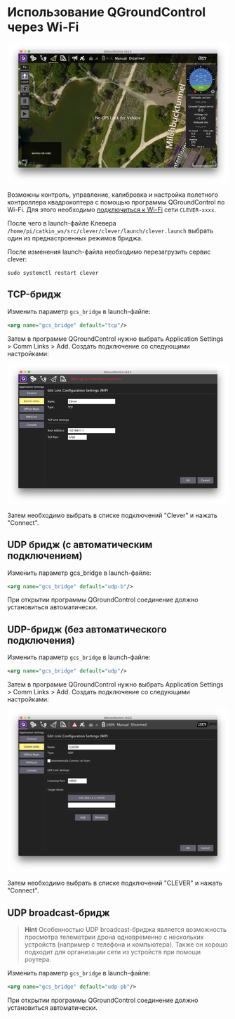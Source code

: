 Использование QGroundControl через Wi-Fi
===

![QGroundControl](../assets/qground.png)

Возможны контроль, управление, калибровка и настройка полетного контроллера квадрокоптера с помощью программы QGroundControl по Wi-Fi.
Для этого необходимо [подключиться к Wi-Fi](wifi.md) сети `CLEVER-xxxx`.

После чего в launch-файле Клевера `/home/pi/catkin_ws/src/clever/clever/launch/clever.launch` выбрать один из преднастроенных режимов бриджа.

После изменения launch-файла необходимо перезагрузить сервис clever:

```(bash)
sudo systemctl restart clever
```

TCP-бридж
---

Изменить параметр `gcs_bridge` в launch-файле:

```xml
<arg name="gcs_bridge" default="tcp"/>
```

Затем в программе QGroundControl нужно выбрать Application Settings > Comm Links > Add. Создать подключение со следующими настройками:

![QGroundControl TCP connection](../assets/bridge_tcp.png)

Затем необходимо выбрать в списке подключений "Clever" и нажать "Connect".

UDP бридж (с автоматическим подключением)
---

Изменить параметр gcs_bridge в launch-файле:

```xml
<arg name="gcs_bridge" default="udp-b"/>
```

При открытии программы QGroundControl соединение должно установиться автоматически.

UDP-бридж (без автоматического подключения)
---

Изменить параметр `gcs_bridge` в launch-файле:

```xml
<arg name="gcs_bridge" default="udp"/>
```

Затем в программе QGroundControl нужно выбрать Application Settings > Comm Links > Add. Создать подключение со следующими настройками:

![QGroundControl UDP connection](../assets/bridge_udp.png)

Затем необходимо выбрать в списке подключений "CLEVER" и нажать "Connect".

UDP broadcast-бридж
---

> **Hint** Особенностью UDP broadcast-бриджа является возможность просмотра телеметрии дрона одновременно с нескольких устройств (например с телефона и компьютера). Также он хорошо подходит для организации сети из устройств при помощи роутера.

Изменить параметр `gcs_bridge` в launch-файле:

```xml
<arg name="gcs_bridge" default="udp-pb"/>
```

При открытии программы QGroundControl соединение должно установиться автоматически.
